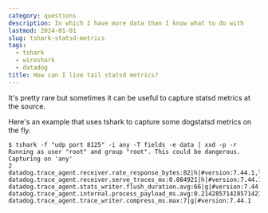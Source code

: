 ```yaml
---
category: questions
description: In which I have more data than I know what to do with
lastmod: 2024-01-01
slug: tshark-statsd-metrics
tags:
  - tshark
  - wireshark
  - datadog
title: How can I live tail statsd metrics?
---
```

It's pretty rare but sometimes it can be useful to capture statsd metrics at the source.

Here's an example that uses tshark to capture some dogstatsd metrics on the fly.

```console
$ tshark -f "udp port 8125" -i any -T fields -e data | xxd -p -r
Running as user "root" and group "root". This could be dangerous.
Capturing on 'any'
2 datadog.trace_agent.receiver.rate_response_bytes:82|h|#version:7.44.1,lang:cpp,lang_version:201402,tracer_version:v1.3.6,endpoint_version:v0.4,endpoint:traces_v0.4
datadog.trace_agent.receiver.serve_traces_ms:0.084921|h|#version:7.44.1,lang:cpp,lang_version:201402,tracer_version:v1.3.6,endpoint_version:v0.4,success:true
datadog.trace_agent.stats_writer.flush_duration.avg:66|g|#version:7.44.1
datadog.trace_agent.internal.process_payload_ms.avg:0.21428571428571427|g|#version:7.44.1
datadog.trace_agent.trace_writer.compress_ms.max:7|g|#version:7.44.1
```
